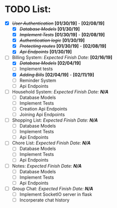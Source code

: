 # TODO List:
- [x] ~~*User Authentication*~~ **[01/30/19]** - **[02/08/19]**
    - [x] ~~*Database Models*~~ **[01/30/19]**
    - [x] ~~*Implement Tests*~~ **[01/30/19]** - **[02/08/19]**
    - [x] ~~*Authentication logic*~~ **[01/30/19]**
    - [x] ~~*Protecting routes*~~ **[01/30/19]** - **[02/08/19]**
    - [x] ~~*Api Endpoints*~~ **[01/30/19]**
- [ ] Billing System: _Expected Finish Date:_ **[02/16/19]**
    - [x] ~~*Database Models*~~ **[02/04/19]**
    - [ ] Implement tests
    - [x] ~~*Adding Bills*~~ **[02/04/19]** - **[02/11/19]**
    - [ ] Reminder System
    - [ ] Api Endpoints
- [ ] Household System: _Expected Finish Date:_ **_N/A_**
    - [ ] Database Models
    - [ ] Implement Tests
    - [ ] Creation Api Endpoints
    - [ ] Joining Api Endpoints
- [ ] Shopping List: _Expected Finish Date:_ **_N/A_**
    - [ ] Database Models
    - [ ] Implement Tests
    - [ ] Api Endpoints
- [ ] Chore List: _Expected Finish Date:_ **_N/A_**
    - [ ] Database Models
    - [ ] Implement Tests
    - [ ] Api Endpoints
- [ ] Notes: _Expected Finish Date:_ **_N/A_**
    - [ ] Database Models
    - [ ] Implement Tests
    - [ ] Api Endpoints
- [ ] Group Chat: _Expected Finish Date:_ **_N/A_**
    - [ ] Implement SocketIO server in flask
    - [ ] Incorperate chat history
